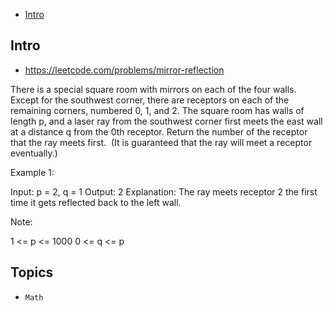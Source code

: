 - [Intro](#intro)

## Intro

- https://leetcode.com/problems/mirror-reflection

There is a special square room with mirrors on each of the four walls.  Except for the southwest corner, there are receptors on each of the remaining corners, numbered 0, 1, and 2.
The square room has walls of length p, and a laser ray from the southwest corner first meets the east wall at a distance q from the 0th receptor.
Return the number of the receptor that the ray meets first.  (It is guaranteed that the ray will meet a receptor eventually.)
 

Example 1:

Input: p = 2, q = 1
Output: 2
Explanation: The ray meets receptor 2 the first time it gets reflected back to the left wall.


Note:

1 <= p <= 1000
0 <= q <= p




## Topics

- `Math`


